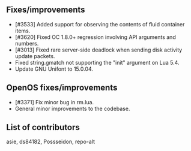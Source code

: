 ## Fixes/improvements

* [#3533] Added support for observing the contents of fluid container items.
* [#3620] Fixed OC 1.8.0+ regression involving API arguments and numbers.
* [#3013] Fixed rare server-side deadlock when sending disk activity update packets.
* Fixed string.gmatch not supporting the "init" argument on Lua 5.4.
* Update GNU Unifont to 15.0.04.

## OpenOS fixes/improvements

* [#3371] Fix minor bug in rm.lua.
* General minor improvements to the codebase.

## List of contributors

asie, ds84182, Possseidon, repo-alt
